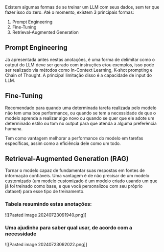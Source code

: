 Existem algumas formas de se treinar um LLM com seus dados, sem ter que fazer isso do zero. Até o momento, existem 3 principais formas:

1. Prompt Engineering
2. Fine-Tuning
3. Retrieval-Augmented Generation

## Prompt Engineering

Já apresentada antes nestas anotações, é uma forma de delimitar como o output do LLM deve ser gerado com instruções e/ou exemplos, isso pode ser realizado via métodos como In-Context Learning, K-shot prompting e Chain of Thought. A principal limitação disso é a capacidade de input do LLM.

## Fine-Tuning

Recomendado para quando uma determinada tarefa realizada pelo modelo não tem uma boa performance, ou quando se tem a necessidade de que o modelo aprenda a realizar algo novo ou quando se quer que ele adote um determinado estilo ou tom no output para que atenda a alguma preferência humana.

Tem como vantagem melhorar a performance do modelo em tarefas específicas, assim como a eficiência dele como um todo.

## Retrieval-Augmented Generation (RAG)

Tornar o modelo capaz de fundamentar suas respostas em fontes de informação confiáveis. Uma vantagem é de não precisar de um modelo customizado (um modelo customizado é um modelo criado usando um que já foi treinado como base, e que você personalizou com seu próprio dataset) para esse tipo de treinamento.

### Tabela resumindo estas anotações:
![[Pasted image 20240723091940.png]]
### Uma ajudinha para saber qual usar, de acordo com a necessidade

![[Pasted image 20240723092022.png]]